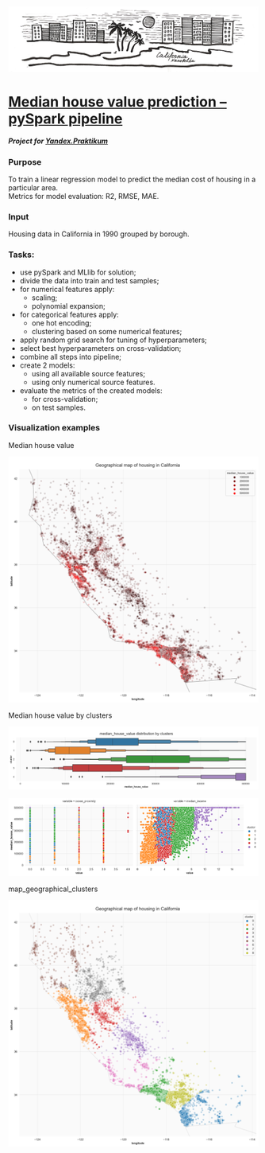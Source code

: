 ![California_Nanobelka](images/California_Housing.jpg)
# [Median house value prediction – pySpark pipeline](https://nbviewer.jupyter.org/github/Nanobelka/california-housing/blob/main/california_housing.ipynb)
##### Project for [Yandex.Praktikum](https://github.com/Nanobelka/Yandex_Praktikum)

### **Purpose**

To train a linear regression model to predict the median cost of housing in a particular area.  
Metrics for model evaluation: R2, RMSE, MAE.

### **Input**

Housing data in California in 1990 grouped by borough.

### **Tasks:**

- use pySpark and MLlib for solution;
- divide the data into train and test samples;
- for numerical features apply:
    - scaling;
    - polynomial expansion;
- for categorical features apply:
    - one hot encoding;
    - clustering based on some numerical features;
- apply random grid search for tuning of hyperparameters;
- select best hyperparameters on cross-validation;
- combine all steps into pipeline;
- create 2 models:
    - using all available source features;
    - using only numerical source features.
- evaluate the metrics of the created models:
    - for cross-validation;
    - on test samples.

### Visualization examples

Median house value

![Median house value](https://github.com/Nanobelka/california-housing/blob/main/images/example_1_median_house_value.png)

Median house value by clusters

![median_house_value_income_clusters](https://github.com/Nanobelka/california-housing/blob/main/images/example_2a_median_house_value_income_clusters.png)

![median_house_value_income_clusters](https://github.com/Nanobelka/california-housing/blob/main/images/example_2b_median_house_value_income_clusters.png)

map_geographical_clusters

![Динамика метрик при обучении нейронной сети](https://github.com/Nanobelka/california-housing/blob/main/images/example_3_map_geographical_clusters.png)
